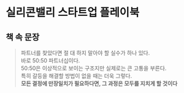 # 실리콘밸리 스타트업 플레이북

## 책 속 문장

> 파트너를 찾았다면 절 대 하지 말아야 할 실수가 하나 있다.  
> 바로 50:50 파트너십이다.   
> 50:50은 이상적으로 보이는 구조지만 실제로는 큰 고통을 부른다.  
> 특히 갈등을 해결할 방법이 없을 때는 더욱 그렇다.  
> **모든 결정에 만장일치가 필요하다면, 그 과정은 모두를 지치게 할 것이다**